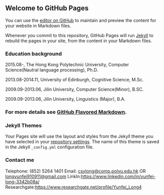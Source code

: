 ## Welcome to GitHub Pages

You can use the [editor on GitHub](https://github.com/MarkLongPoly/MarkLongPoly.github.io/edit/master/index.md) to maintain and preview the content for your website in Markdown files.

Whenever you commit to this repository, GitHub Pages will run [Jekyll](https://jekyllrb.com/) to rebuild the pages in your site, from the content in your Markdown files.

### Education background

2015.08-,	              The Hong Kong Polytechnic University,	Computer Science(Nautral language processing),	            Ph.D. 

2013.08-2014.11, 	University of Edinburgh,	              Cognitive Science,	            M.Sc.

2009.09-2013.06, 	Jilin University,                     Computer Science(Minor),	         B.SC.

2009.09-2013.06, 	Jilin University,	                    Linguistics (Major),              B.A. 



### For more details see [GitHub Flavored Markdown](https://guides.github.com/features/mastering-markdown/).

### Jekyll Themes

Your Pages site will use the layout and styles from the Jekyll theme you have selected in your [repository settings](https://github.com/MarkLongPoly/MarkLongPoly.github.io/settings). The name of this theme is saved in the Jekyll `_config.yml` configuration file.

### Contact me
Telephone: (852) 5264 1401
Email: csylong@comp.polyu.edu.hk OR longyunfei910911@gmail.com
LinkIn:https://www.linkedin.com/in/yunfei-long-3342b08a/
Researchgate:https://www.researchgate.net/profile/Yunfei_Long4
